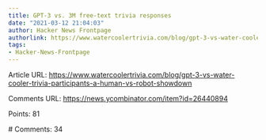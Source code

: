 ```yaml
---
title: GPT-3 vs. 3M free-text trivia responses
date: "2021-03-12 21:04:03"
author: Hacker News Frontpage
authorlink: https://www.watercoolertrivia.com/blog/gpt-3-vs-water-cooler-trivia-participants-a-human-vs-robot-showdown
tags:
- Hacker-News-Frontpage
---
```


<p>Article URL: <a href="https://www.watercoolertrivia.com/blog/gpt-3-vs-water-cooler-trivia-participants-a-human-vs-robot-showdown">https://www.watercoolertrivia.com/blog/gpt-3-vs-water-cooler-trivia-participants-a-human-vs-robot-showdown</a></p>
<p>Comments URL: <a href="https://news.ycombinator.com/item?id=26440894">https://news.ycombinator.com/item?id=26440894</a></p>
<p>Points: 81</p>
<p># Comments: 34</p>
